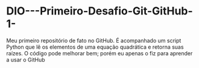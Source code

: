 # DIO---Primeiro-Desafio-Git-GitHub-1-
Meu primeiro repositório de fato no GitHub. É acompanhado um script Python que lê os elementos de uma equação quadrática e retorna suas raízes. O código pode melhorar bem; porém eu apenas o fiz para aprender a usar o GitHub
